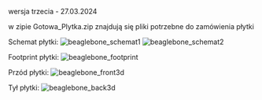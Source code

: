 wersja trzecia - 27.03.2024

w zipie Gotowa_Plytka.zip znajdują się pliki potrzebne do zamówienia płytki

Schemat płytki:
![beaglebone_schemat1](https://github.com/BuzzVerse/lora_hardware/assets/69093918/64f9d404-7c27-4b86-bfc5-e94ca1d8a2ff)
![beaglebone_schemat2](https://github.com/BuzzVerse/lora_hardware/assets/69093918/494a26e1-cc32-4bdd-bc95-e95db8f65afa)

Footprint płytki:
![beaglebone_footprint](https://github.com/BuzzVerse/lora_hardware/assets/69093918/19ebd8df-052d-42ff-959c-594a16b676a8)

Przód płytki:
![beaglebone_front3d](https://github.com/BuzzVerse/lora_hardware/assets/69093918/d0990145-916e-4b33-b233-951db67b010f)

Tył płytki:
![beaglebone_back3d](https://github.com/BuzzVerse/lora_hardware/assets/69093918/5a286c6f-5775-4a07-ac71-921e38194bcf)
